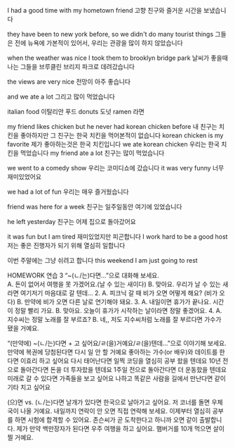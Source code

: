 I had a good time with my hometown friend
고향 친구와 즐거운 시간을 보냈습니다

they have been to new york before, so we didn't do many tourist things
그들은 전에 뉴욕에 가본적이 있어서, 우리는 관광을 많이 하지 않았습니다

when the weather was nice I took them to brooklyn bridge park
날씨가 좋을때 나는 그들을 브루클린 브리지 파크로 데려갔습니다

the views are very nice
전망이 아주 좋습니다

and we ate a lot
그리고 많이 먹었습니다

italian food
이탈리안 푸드
donuts
도넛
ramen
라면

my friend likes chicken but he never had korean chicken before
내 친구는 치킨을 좋아하지만 그 친구는 한국 치킨을 먹어본적이 없습니다
korean chicken is my favorite
제가 좋아하는것은 한국 치킨입니다
we ate korean chicken
우리는 한국 치킨을 먹었습니다
my friend ate a lot
친구는 많이 먹었습니다

we went to a comedy show
우리는 코미디쇼에 갔습니다
it was very funny
너무 재미있었어요

we had a lot of fun
우리는 매우 즐거웠습니다

friend was here for a week
친구는 일주일동안 여기에 있었습니다

he left yesterday
친구는 어제 집으로 돌아갔어요

it was fun but I am tired
재미있었지만 피곤합니다
I work hard to be a good host
저는 좋은 진행자가 되기 위해 열심히 일합니다

이번 주말에는 그냥 쉬려고 합니다
this weekend I am just going to rest







HOMEWORK
연습 3 “~(ㄴ/는)다면…”으로 대화해 보세요.  
A. 돈이 없어서 여행을 못 가겠어요.(날 수 있는 새이다)
    B. 맞아요. 우리가  날 수 있는 새라면 여기저기 마음대로 갈 텐데…
2. A. 피크닉 갈 때 비가 오면 어떻게 해요? (비가 오다)
    B. 만약에 비가 오면 다른 날로 연기해야 돼요.
3. A. 내일이면 휴가가 끝나요. 시간이 정말 빨리 가요.
    B. 맞아요. 오늘이 휴가가 시작하는 날이라면 정말 좋겠어요.
4. A. 지수씨는 정말 노래를 잘 부르죠?
    B. 네,, 저도 지수씨처럼 노래를 잘 부르다면 가수가 됐을 거예요.


 “(만약에) ~(ㄴ/는)다면 + 고 싶어요/ㄹ(을)거예요/ㄹ(을)텐데…”으로 이야기해  보세요. 
만약에 복권에 당첨된다면 다시 일 안 할 거예요
좋아하는 가수(or 배우)와 데이트를 한다면 이효리 하고 싶어요
다시 태어난다면 일찍 코딩을 열심히 공부 핬을 텐데요
10년 전으로 돌아간다면 돈을 더 투자핬을 텐데요
1주일 전으로 돌아간다면 더 운동핬을 텐데요 
미래로 갈 수 있다면 가족들을 보고 싶어요
나하고 똑같은 사람을 길에서 만난다면 같이 기타 치고 싶어요


(으)면 vs. (ㄴ/는)다면
날개가 있다면 한국으로 날아가고 싶어요. 
저 코너를 돌면 우체국이 나올 거예요.
내일까지 연락이 안 오면 직접 연락해 보세요. 
이제부터 열심히 공부를 하면 시험에 합격할 수 있어요. 
존슨씨가 곧 도착한다고 하니까 오면 같이 출발합니다.
제가 만약 백만장자가 된다면 우주 여행을 하고 싶어요.
햄버거를 10개 먹으면 살이 찔 거예요.  